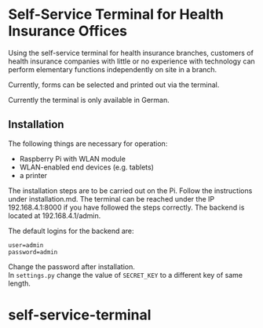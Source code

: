 # Self-Service Terminal for Health Insurance Offices

Using the self-service terminal for health insurance branches, customers of health insurance companies with little or no experience with technology can perform elementary functions independently on site in a branch.

Currently, forms can be selected and printed out via the terminal.

Currently the terminal is only available in German.

## Installation
The following things are necessary for operation:

- Raspberry Pi with WLAN module
- WLAN-enabled end devices (e.g. tablets)
- a printer

The installation steps are to be carried out on the Pi. Follow the instructions under installation.md. The terminal can be reached under the IP 192.168.4.1:8000 if you have followed the steps correctly. The backend is located at 192.168.4.1/admin.

The default logins for the backend are:
```
user=admin
password=admin
```
Change the password after installation.  
In `settings.py` change the value of `SECRET_KEY` to a different key of same length.
# self-service-terminal
